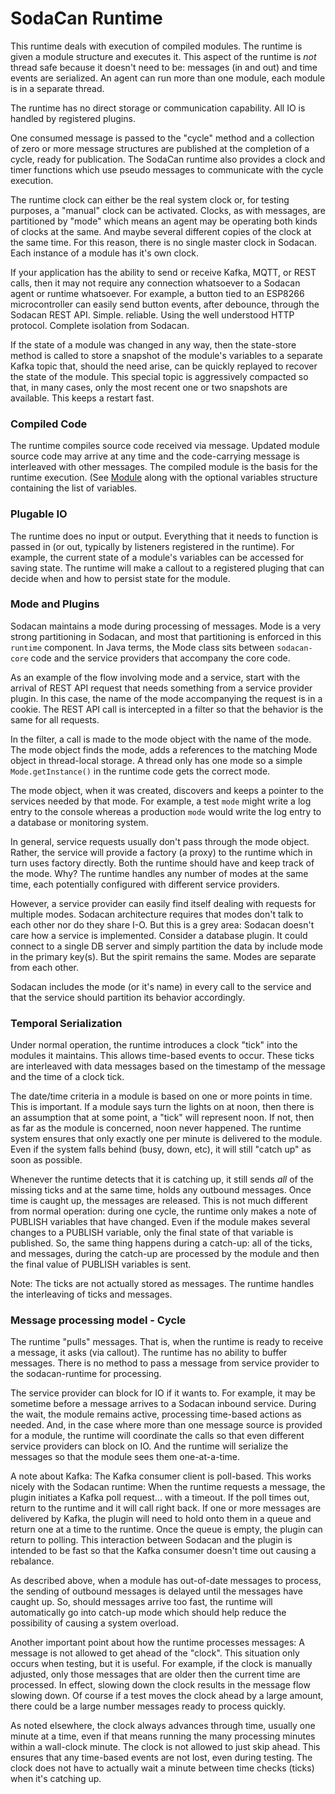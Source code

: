 # SodaCan Runtime
This runtime deals with execution of compiled modules. The runtime is given a module structure and executes it. This aspect of the runtime is *not* thread safe because it doesn't need to be: messages (in and out) and time events are serialized. An agent can run more than one module, each module is in a separate thread.

The runtime has no direct storage or communication capability. All IO is handled by registered plugins. 

One consumed message is passed to the "cycle" method and a collection of zero or more message structures are published at the completion of a cycle, ready for publication. The SodaCan runtime also provides a clock and timer functions which use pseudo messages to communicate with the cycle execution.

The runtime clock can either be the real system clock or, for testing purposes, a "manual" clock can be activated. Clocks, as with messages, are partitioned by "mode" which means an agent may be operating both kinds of clocks at the same. And maybe several different copies of the clock at the same time. For this reason, there is no single master clock in Sodacan. Each instance of a module has it's own clock.

If your application has the ability to send or receive Kafka, MQTT, or REST calls, then it may not require any connection whatsoever to a Sodacan agent or runtime whatsoever. For example, a button tied to an ESP8266 microcontroller can easily send button events, after debounce, through the Sodacan REST API. Simple. reliable. Using the well understood HTTP protocol. Complete isolation from Sodacan.

If the state of a module was changed in any way, then the state-store method is called to store a snapshot of the module's variables to a separate Kafka topic that, should the need arise, can be quickly replayed to recover the state of the module. This special topic is aggressively compacted so that, in many cases, only the most recent one or two snapshots are available. This keeps a restart fast.
### Compiled Code
The runtime compiles source code received via message. Updated module source code may arrive at any time and the code-carrying message is interleaved with other messages. The compiled module is the basis for the runtime execution. (See <a href="../module/README.md">Module</a> along with the optional variables structure containing the list of variables.

### Plugable IO
The runtime does no input or output. Everything that it needs to function is passed in (or out, typically by listeners registered in the runtime). For example, the current state of a module's variables can be accessed for saving state. The runtime will make a callout to a registered pluging that can decide when and how to persist state for the module.

### Mode and Plugins
Sodacan maintains a mode during processing of messages. Mode is a very strong partitioning in Sodacan, and most that partitioning is enforced in this `runtime` component. In Java terms, the Mode class sits between `sodacan-core` code and the service providers that accompany the core code.

As an example of the flow involving mode and a service, start with the arrival of  REST API request that needs something from a service provider plugin. In this case, the name of the mode accompanying the request is in a cookie. The REST API call is intercepted in a filter so that the behavior is the same for all requests.

In the filter, a call is made to the mode object with the name of the mode. The mode object finds the mode, adds a references to the matching Mode object in thread-local storage. A thread only has one mode so a simple `Mode.getInstance()` in the runtime code gets the correct mode.

The mode object, when it was created, discovers and keeps a pointer to the services needed by that mode. For example, a test `mode` might write a log entry to the console whereas a production `mode` would write the log entry to a database or monitoring system.

In general, service requests usually don't pass through the mode object. Rather, the service will provide a factory (a proxy) to the runtime which in turn uses factory directly. Both the runtime should have and keep track of the mode. Why? The runtime handles any number of modes at the same time, each potentially configured with different service providers.

However, a service provider can easily find itself dealing with requests for multiple modes. Sodacan architecture requires that modes don't talk to each other nor do they share I-O. But this is a grey area: Sodacan doesn't care how a service is implemented. Consider a database plugin. It could connect to a single DB server and simply partition the data by include mode in the primary key(s). But the spirit remains the same. Modes are separate from each other.

Sodacan includes the mode (or it's name) in every call to the service and that the service should partition its behavior accordingly.

### Temporal Serialization
Under normal operation, the runtime introduces a clock "tick" into the modules it maintains. This allows time-based events to occur. These ticks are interleaved with data messages based on the timestamp of the message and the time of a clock tick. 

The date/time criteria in a module is based on one or more points in time. This is important. If a module says turn the lights on at noon, then there is an assumption that at some point, a "tick" will represent noon. If not, then as far as the module is concerned, noon never happened. The runtime system ensures that only exactly one per minute is delivered to the module. Even if the system falls behind (busy, down, etc), it will still "catch up" as soon as possible.

Whenever the runtime detects that it is catching up, it still sends *all* of the missing ticks and at the same time, holds any outbound messages. Once time is caught up, the messages are released. This is not much different from normal operation: during one cycle, the runtime only makes a note of PUBLISH variables that have changed. Even if the module makes several changes to a PUBLISH variable, only the final state of that variable is published. So, the same thing happens during a catch-up: all of the ticks, and messages, during the catch-up are processed by the module and then the final value of PUBLISH variables is sent.

Note: The ticks are not actually stored as messages. The runtime handles the interleaving of ticks and messages.

### Message processing model - Cycle
The runtime "pulls" messages. That is, when the runtime is ready to receive a message, it asks (via callout). The runtime has no ability to buffer messages. There is no method to pass a message from service provider to the sodacan-runtime for processing.

The service provider can block for IO if it wants to. For example, it may be sometime before a message arrives to a Sodacan inbound service. During the wait, the module remains active, processing time-based actions as needed. And, in the case where more than one message source is provided for a module, the runtime will coordinate the calls so that even different service providers can block on IO. And the runtime will serialize the messages so that the module sees them one-at-a-time.

A note about Kafka: The Kafka consumer client is poll-based. This works nicely with the Sodacan runtime: When the runtime requests a message, the plugin initiates a Kafka poll request... with a timeout. If the poll times out, return to the runtime and it will call right back. If one or more messages are delivered by Kafka, the plugin will need to hold onto them in a queue and return one at a time to the runtime. Once the queue is empty, the plugin can return to polling. This interaction between Sodacan and the plugin is intended to be fast so that the Kafka consumer doesn't time out causing a rebalance.

As described above, when a module has out-of-date messages to process, the sending of outbound messages is delayed until the messages have caught up. So, should messages arrive too fast, the runtime will automatically go into catch-up mode which should help reduce the possibility of causing a system overload.

Another important point about how the runtime processes messages: A message is not allowed to get ahead of the "clock". This situation only occurs when testing, but it is useful. For example, if the clock is manually adjusted, only those messages that are older then the current time are processed.
In effect, slowing down the clock results in the message flow slowing down. Of course if a test moves the clock ahead by a large amount, there could be a large number messages ready to process quickly.

As noted elsewhere, the clock always advances through time, usually one minute at a time, even if that means running the many processing minutes within a wall-clock minute. The clock is not allowed to just skip ahead. This ensures that any time-based events are not lost, even during testing.
The clock does not have to actually wait a minute between time checks (ticks) when it's catching up.

